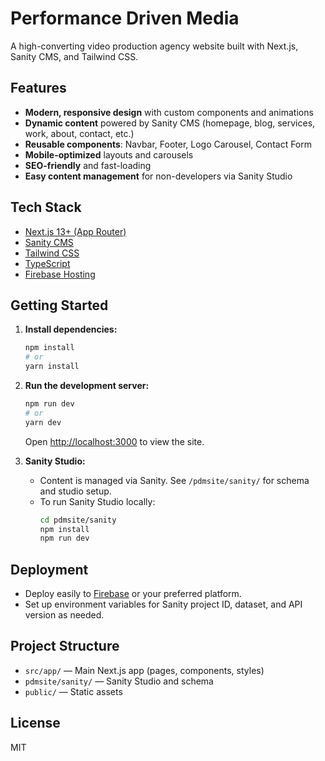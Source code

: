 # Performance Driven Media

A high-converting video production agency website built with Next.js, Sanity CMS, and Tailwind CSS.

## Features
- **Modern, responsive design** with custom components and animations
- **Dynamic content** powered by Sanity CMS (homepage, blog, services, work, about, contact, etc.)
- **Reusable components**: Navbar, Footer, Logo Carousel, Contact Form
- **Mobile-optimized** layouts and carousels
- **SEO-friendly** and fast-loading
- **Easy content management** for non-developers via Sanity Studio

## Tech Stack
- [Next.js 13+ (App Router)](https://nextjs.org/)
- [Sanity CMS](https://www.sanity.io/)
- [Tailwind CSS](https://tailwindcss.com/)
- [TypeScript](https://www.typescriptlang.org/)
- [Firebase Hosting](https://firebase.com/) 

## Getting Started

1. **Install dependencies:**
   ```bash
   npm install
   # or
   yarn install
   ```

2. **Run the development server:**
   ```bash
   npm run dev
   # or
   yarn dev
   ```
   Open [http://localhost:3000](http://localhost:3000) to view the site.

3. **Sanity Studio:**
   - Content is managed via Sanity. See `/pdmsite/sanity/` for schema and studio setup.
   - To run Sanity Studio locally:
     ```bash
     cd pdmsite/sanity
     npm install
     npm run dev
     ```

## Deployment
- Deploy easily to [Firebase](https://firebase.com/) or your preferred platform.
- Set up environment variables for Sanity project ID, dataset, and API version as needed.

## Project Structure
- `src/app/` — Main Next.js app (pages, components, styles)
- `pdmsite/sanity/` — Sanity Studio and schema
- `public/` — Static assets

## License
MIT
